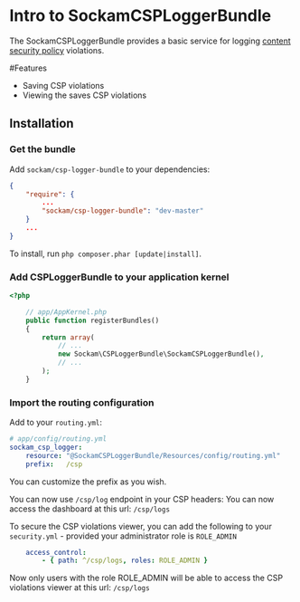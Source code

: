 # Intro to SockamCSPLoggerBundle

The SockamCSPLoggerBundle provides a basic service for logging  [content security policy](https://developer.mozilla.org/en-US/docs/Security/CSP) violations.

#Features
- Saving CSP violations
- Viewing the saves CSP violations

## Installation
### Get the bundle

Add `sockam/csp-logger-bundle` to your dependencies:

``` json
{
    "require": {
        ...
        "sockam/csp-logger-bundle": "dev-master"
    }
    ...
}
```

To install, run `php composer.phar [update|install]`.

### Add CSPLoggerBundle to your application kernel

``` php
<?php

    // app/AppKernel.php
    public function registerBundles()
    {
        return array(
            // ...
            new Sockam\CSPLoggerBundle\SockamCSPLoggerBundle(),
            // ...
        );
    }
```
### Import the routing configuration

Add to your `routing.yml`:

``` yml
# app/config/routing.yml
sockam_csp_logger:
    resource: "@SockamCSPLoggerBundle/Resources/config/routing.yml"
    prefix:   /csp
```

You can customize the prefix as you wish.

You can now use `/csp/log` endpoint in your CSP headers: 
You can now access the dashboard at this url: `/csp/logs`

To secure the CSP violations viewer, you can add the following to your `security.yml` - provided your administrator role is `ROLE_ADMIN`

```yml
    access_control:
        - { path: ^/csp/logs, roles: ROLE_ADMIN }
```

Now only users with the role ROLE_ADMIN will be able to access the CSP violations viewer at this url: `/csp/logs`
